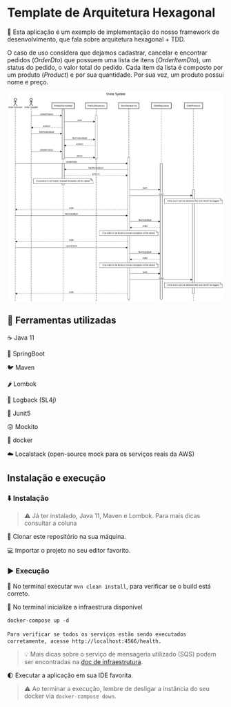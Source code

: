 # Template de Arquitetura Hexagonal 

:gem: Esta aplicação é um exemplo de implementação do nosso framework de desenvolvimento,
que fala sobre arquitetura hexagonal + TDD.

O caso de uso considera que dejamos cadastrar, cancelar e encontrar pedidos (_OrderDto_) que possuem uma
lista de itens (_OrderItemDto_), um status do pedido, o valor total do pedido. Cada item
da lista é composto por um produto (_Product_) e por sua quantidade. Por sua vez, um produto
possui nome e preço.

![sequence-diagram](/Documentation/sequence-diagram.png)

## :wrench: Ferramentas utilizadas

:coffee: Java 11

:leaves: SpringBoot

:bird: Maven

:hot_pepper: Lombok

:newspaper: Logback (SL4j)

:crystal_ball: Junit5

:stuck_out_tongue_winking_eye: Mockito

:whale: docker

:cloud: Localstack (open-source mock para os serviços reais da AWS)

## Instalação e execução

### :arrow_down: Instalação

> :warning: Já ter instalado, Java 11, Maven e Lombok. Para mais dicas consultar a coluna

:busts_in_silhouette: Clonar este repositório na sua máquina.

:computer: Importar o projeto no seu editor favorito.

### :arrow_forward: Execução

:shell: No terminal executar `mvn clean install`, para verificar se o build está correto.

:shell: No terminal inicialize a infraestrura disponível

  ```shell
  docker-compose up -d
  
  Para verificar se todos os serviços estão sendo executados corretamente, acesse http://localhost:4566/health.
  ```

> :bulb: Mais dicas sobre o serviço de mensageria utilizado (SQS) podem ser encontradas na [doc de infraestrutura](/Documentation/Infraestrutura.md).

:first_quarter_moon: Executar a aplicação em sua IDE favorita.

> :warning: Ao terminar a execução, lembre de desligar a instância do seu docker via `docker-compose down`.
